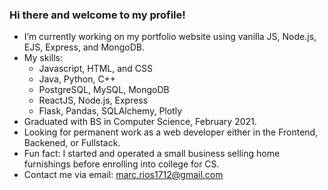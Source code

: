 ### Hi there and welcome to my profile!

- I’m currently working on my portfolio website using vanilla JS, Node.js, EJS, Express, and MongoDB.
- My skills:
    - Javascript, HTML, and CSS
    - Java, Python, C++
    - PostgreSQL, MySQL, MongoDB
    - ReactJS, Node.js, Express
    - Flask, Pandas, SQLAlchemy, Plotly
- Graduated with BS in Computer Science, February 2021.
- Looking for permanent work as a web developer either in the Frontend, Backened, or Fullstack. 
- Fun fact: I started and operated a small business selling home furnishings before enrolling into college for CS.
- Contact me via email: marc.rios1712@gmail.com
<!--
**mkurmarc/mkurmarc** is a ✨ _special_ ✨ repository because its `README.md` (this file) appears on your GitHub profile.

Here are some ideas to get you started:

- 🔭 I’m currently working on ...
- 🌱 I’m currently learning ...
- 👯 I’m looking to collaborate on ...
- 🤔 I’m looking for help with ...
- 💬 Ask me about ...
- 📫 How to reach me: ...
- 😄 Pronouns: ...
- ⚡ Fun fact: ...
-->
